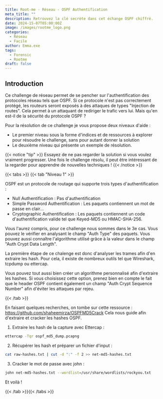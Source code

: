 ```yaml
---
title: Root-me - Réseau - OSPF Authentification
meta_title: ""
description: Retrouvez la clé secrète dans cet échange OSPF chiffré.
date: 2024-15-07T05:00:00Z
image: /images/rootme_logo.png
categories:
  - Réseau
  - Facile
author: Emma.exe
tags:
  - Forensic
  - Rootme
draft: false
---
```


## Introduction

Ce challenge de réseau permet de se pencher sur l'authentification des protocoles réseau tels que OSPF.
Si ce protocole n'est pas correctement protégé, les routeurs seront exposés à des attaques de types "Injection de routes". Cela permet à un attaquant de rediriger le trafic vers lui.
Mais qu'en est-il de la sécurité du protocole OSPF ?

Pour la résolution de ce challenge je vous propose deux niveaux d'aide : 
- Le premier niveau sous la forme d'indices et de ressources à explorer pour résoudre le challenge, sans pour autant donner la solution
- Le deuxième niveau qui présente un exemple de résolution.

{{< notice "tip" >}} Essayez de ne pas regarder la solution si vous voulez vraiment progresser. Une fois le challenge résolu, il peut être intéressant de la regarder pour apprendre de nouvelles techniques ! {{< /notice >}}

{{< tabs >}} {{< tab "Niveau 1" >}}

OSPF est un protocole de routage qui supporte trois types d'authentification :
- Null Authentification : Pas d'authentification
- Simple Password Authentification : Les paquets contiennent un mot de passe en clair...
- Cryptographic Authentification : Les paquets contiennent un code d'authentification valide tel que Keyed-MD5 ou HMAC-SHA-256.

Vous l'aurez compris, pour ce challenge nous sommes dans le 3e cas.
Vous pouvez le vérifier en analysant le champ "Auth Type" des paquets.
Vous pouvez aussi connaître l'algorithme utilisé grâce à la valeur dans le champ "Auth Crypt Data Length".

La première étape de ce chalenge est donc d'analyser les trames afin d'en extraire les hash.
Pour cela, il existe de nombreux outils tel que Wireshark, tcpdump ou ettercap.

Vous pouvez tout aussi bien créer un algorithme personnalisé afin d'extraire les hashes.
Si vous choisissez cette option, prenez bien en compte le fait que le header OSPF contient également un champ "Auth Crypt Sequence Number" afin d'éviter les attaques par rejeu.

{{< /tab >}}

En faisant quelques recherches, on tombe sur cette ressource : https://github.com/shaheemirza/OSPFMD5Crack
Cela nous guide afin d'extraire et cracker les hashes OSPF.

1. Extraire les hash de la capture avec Ettercap : 
```sh
ettercap -Tqr ospf_md5_dump.pcapng
```

2. Récupérer les hash et préparer un fichier d'input : 
```sh
cat raw-hashes.txt | cut -d ":" -f 2 >> net-md5-hashes.txt
```

3. Cracker le mot de passe avec john : 

```sh
john net-md5-hashes.txt --wordlist=/usr/share/wordlists/rockyou.txt
```

Et voilà !

{{< /tab >}}{{< /tabs >}}
